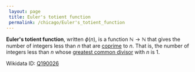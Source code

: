 ```yaml
---
 layout: page
 title: Euler's totient function
 permalink: /chicago/Euler's_totient_function
---
```

**Euler's totient function**, written $\phi(n)$, is a function $\mathbb N\to\mathbb N$ that gives the number of integers less than $n$ that are [coprime](https://defsmath.github.io/DefsMath/coprime) to $n$. That is, the number of integers less than $n$ whose [greatest common divisor](https://defsmath.github.io/DefsMath/greatest_common_divisor) with $n$ is 1.

Wikidata ID: [Q190026](https://www.wikidata.org/wiki/Q190026)
